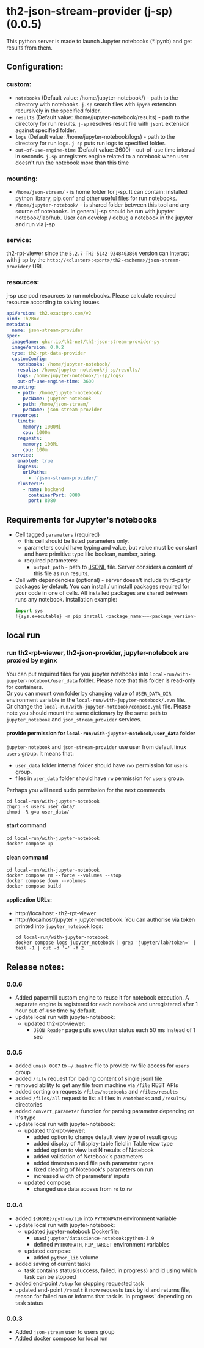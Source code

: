 # th2-json-stream-provider (j-sp) (0.0.5)

This python server is made to launch Jupyter notebooks (*.ipynb) and get results from them.

## Configuration:

### custom:

* `notebooks` (Default value: /home/jupyter-notebook/) - path to the directory with notebooks. `j-sp` search files with `ipynb` extension recursively in the specified folder.
* `results` (Default value: /home/jupyter-notebook/results) - path to the directory for run results. `j-sp` resolves result file with `jsonl` extension against specified folder.
* `logs` (Default value: /home/jupyter-notebook/logs) - path to the directory for run logs. `j-sp` puts run logs to specified folder.
* `out-of-use-engine-time` (Default value: 3600) - out-of-use time interval in seconds. `j-sp` unregisters engine related to a notebook when user doesn't run the notebook more than this time

### mounting:

* `/home/json-stream/` - is home folder for j-sp. It can contain: installed python library, pip.conf and other useful files for run notebooks.
* `/home/jupyter-notebook/` - is shared folder between this tool and any source of notebooks.
In general j-sp should be run with jupyter notebook/lab/hub. User can develop / debug a notebook in the jupyter and run via j-sp

### service:

th2-rpt-viewer since the `5.2.7-TH2-5142-9348403860` version can interact with j-sp by the `http://<cluster>:<port>/th2-<schema>/json-stream-provider/` URL

### resources:

j-sp use pod resources to run notebooks. Please calculate required resource according to solving issues.

```yaml
apiVersion: th2.exactpro.com/v2
kind: Th2Box
metadata:
  name: json-stream-provider
spec:
  imageName: ghcr.io/th2-net/th2-json-stream-provider-py
  imageVersion: 0.0.2
  type: th2-rpt-data-provider
  customConfig:
    notebooks: /home/jupyter-notebook/
    results: /home/jupyter-notebook/j-sp/results/
    logs: /home/jupyter-notebook/j-sp/logs/
    out-of-use-engine-time: 3600
  mounting:
    - path: /home/jupyter-notebook/
      pvcName: jupyter-notebook
    - path: /home/json-stream/
      pvcName: json-stream-provider
  resources:
    limits:
      memory: 1000Mi
      cpu: 1000m
    requests:
      memory: 100Mi
      cpu: 100m
  service:
    enabled: true
    ingress:
      urlPaths:
        - '/json-stream-provider/'
    clusterIP:
      - name: backend
        containerPort: 8080
        port: 8080
```

## Requirements for Jupyter's notebooks

* Cell tagged `parameters` (required)
  * this cell should be listed parameters only.
  * parameters could have typing and value, but value must be constant and have primitive type like boolean, number, string.
  * required parameters:
    * `output_path` - path to [JSONL](https://jsonlines.org/) file. Server considers a content of this file as run results. 
* Cell with dependencies (optional) - server doesn't include third-party packages by default. 
You can install / uninstall packages required for your code in one of cells. All installed packages are shared between runs any notebook.
Installation example: 
  ``` python
  import sys
  !{sys.executable} -m pip install <package_name>==<package_version>
  ```

## local run

### run th2-rpt-viewer, th2-json-provider, jupyter-notebook are proxied by nginx

You can put required files for you jupyter notebooks into `local-run/with-jupyter-notebook/user_data` folder. Please note that this folder is read-only for containers.<br>
Or you can mount own folder by changing value of `USER_DATA_DIR` environment variable in the `local-run/with-jupyter-notebook/.evn` file.<br>
Or change the `local-run/with-jupyter-notebook/compose.yml` file. Please note you should mount the same dictionary by the same path to `jupyter_notebook` and `json_stream_provider` services.

#### provide permission for `local-run/with-jupyter-notebook/user_data` folder
`jupyter-notebook` and `json-stream-provider` use user from default linux `users` group. 
It means that:
* `user_data` folder internal folder should have `rwx` permission for `users` group.
* files in `user_data` folder should have `rw` permission for `users` group.

Perhaps you will need sudo permission for the next commands

```shell
cd local-run/with-jupyter-notebook
chgrp -R users user_data/
chmod -R g=u user_data/
```

#### start command
```shell
cd local-run/with-jupyter-notebook
docker compose up
```
#### clean command
```shell
cd local-run/with-jupyter-notebook
docker compose rm --force --volumes --stop
docker compose down --volumes
docker compose build
```
#### application URLs:
* http://localhost - th2-rpt-viewer
* http://localhost/jupyter - jupyter-notebook. You can authorise via token printed into `jupyter_notebook` logs:
  ```shell
  cd local-run/with-jupyter-notebook
  docker compose logs jupyter_notebook | grep 'jupyter/lab?token=' | tail -1 | cut -d '=' -f 2
  ```

## Release notes:

### 0.0.6

* Added papermill custom engine to reuse it for notebook execution.
  A separate engine is registered for each notebook and unregistered after 1 hour out-of-use time by default.
* update local run with jupyter-notebook:
  * updated th2-rpt-viewer:
    * `JSON Reader` page pulls execution status each 50 ms instead of 1 sec

### 0.0.5

* added `umask 0007` to `~/.bashrc` file to provide rw file access for `users` group 
* added `/file` request for loading content of single jsonl file
* removed ability to get any file from machine via `/file` REST APIs
* added sorting on requests `/files/notebooks` and `/files/results`
* added `/files/all` request to list all files in `/notebooks` and `/results/` directories
* added `convert_parameter` function for parsing parameter depending on it's type
* update local run with jupyter-notebook:
  * updated th2-rpt-viewer:
    * added option to change default view type of result group
    * added display of #display-table field in Table view type
    * added option to view last N results of Notebook
    * added validation of Notebook's parameters
    * added timestamp and file path parameter types
    * fixed clearing of Notebook's parameters on run
    * increased width of parameters' inputs
  * updated compose:
    * changed use data access from `ro` to `rw`

### 0.0.4

* added `${HOME}/python/lib` into `PYTHONPATH` environment variable
* update local run with jupyter-notebook:
  * updated jupyter-notebook Dockerfile: 
    * used `jupyter/datascience-notebook:python-3.9`
    * defined `PYTHONPATH`, `PIP_TARGET` environment variables
  * updated compose:
    * added `python_lib` volume
* added saving of current tasks
  * task contains status(success, failed, in progress) and id using which task can be stopped
* added end-point `/stop` for stopping requested task
* updated end-point `/result` it now requests task by id and returns file, reason for failed run or informs that task is 'in progress' depending on task status

### 0.0.3

* Added `json-stream` user to users group
* Added docker compose for local run